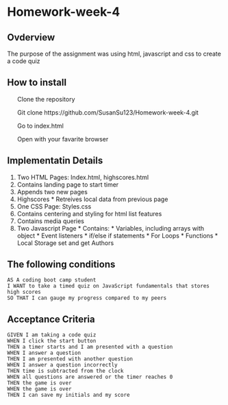 # Homework-week-4

## Ovderview

The purpose of the assignment was using html, javascript and css to create a code quiz


## How to install

<ul> Clone the repository</ul>
<ul> Git clone https://github.com/SusanSu123/Homework-week-4.git</ul>
<ul> Go to index.html</ul>
<ul> Open with your favarite browser</ul>


## Implementatin Details

1. Two HTML Pages: Index.html, highscores.html
2. Contains landing page to start timer
3. Appends two new pages
4. Highscores * Retreives local data from previous page
5. One CSS Page: Styles.css
6. Contains centering and styling for html list features
7. Contains media queries
8. Two Javascript Page * Contains: * Variables, including arrays with object * Event listeners * if/else if statements * For Loops * Functions * Local Storage set and get
Authors

## The following conditions

```
AS A coding boot camp student
I WANT to take a timed quiz on JavaScript fundamentals that stores high scores
SO THAT I can gauge my progress compared to my peers
```

## Acceptance Criteria

```
GIVEN I am taking a code quiz
WHEN I click the start button
THEN a timer starts and I am presented with a question
WHEN I answer a question
THEN I am presented with another question
WHEN I answer a question incorrectly
THEN time is subtracted from the clock
WHEN all questions are answered or the timer reaches 0
THEN the game is over
WHEN the game is over
THEN I can save my initials and my score
```


